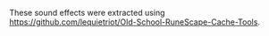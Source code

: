 These sound effects were extracted using https://github.com/lequietriot/Old-School-RuneScape-Cache-Tools.
